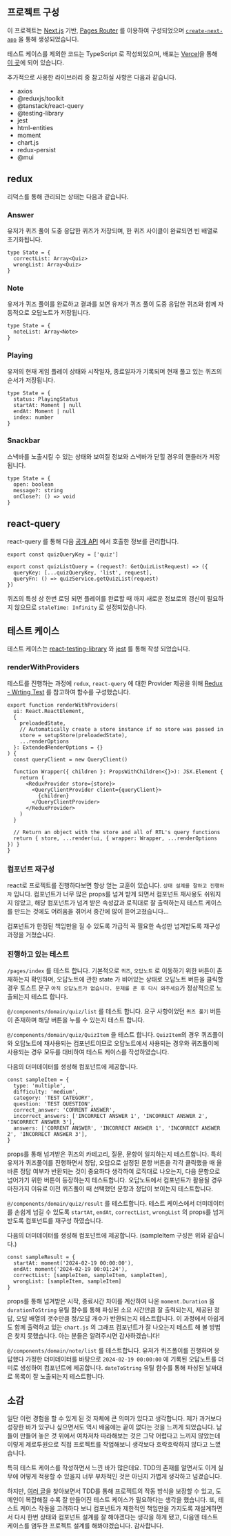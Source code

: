## 프로젝트 구성

이 프로젝트는 [Next.js](https://nextjs.org/) 기반, [Pages Router](https://nextjs.org/docs/pages) 를 이용하여 구성되었으며 [`create-next-app`](https://github.com/vercel/next.js/tree/canary/packages/create-next-app) 을 통해 생성되었습니다. 

테스트 케이스를 제외한 코드는 TypeScript 로 작성되었으며, 배포는 [Vercel](https://vercel.com)을 통해 [이 곳](https://react-quiz-rose.vercel.app)에 되어 있습니다.

추가적으로 사용한 라이브러리 중 참고하실 사항은 다음과 같습니다.

* axios
* @reduxjs/toolkit
* @tanstack/react-query
* @testing-library
* jest
* html-entities
* moment
* chart.js
* redux-persist
* @mui

## redux

리덕스를 통해 관리되는 상태는 다음과 같습니다.
### Answer
유저가 퀴즈 풀이 도중 응답한 퀴즈가 저장되며, 한 퀴즈 사이클이 완료되면 빈 배열로 초기화됩니다.
```
type State = {
  correctList: Array<Quiz>
  wrongList: Array<Quiz>
}
```
### Note
유저가 퀴즈 풀이를 완료하고 결과를 보면 유저가 퀴즈 풀이 도중 응답한 퀴즈와 함께 자동적으로 오답노트가 저장됩니다.
```
type State = {
  noteList: Array<Note>
}
```
### Playing
유저의 현재 게임 플레이 상태와 시작일자, 종료일자가 기록되며 현재 풀고 있는 퀴즈의 순서가 저장됩니다.
```
type State = {
  status: PlayingStatus
  startAt: Moment | null
  endAt: Moment | null
  index: number
}
```
### Snackbar
스낵바를 노출시킬 수 있는 상태와 보여질 정보와 스낵바가 닫힐 경우의 핸들러가 저장됩니다. 
```
type State = {
  open: boolean
  message?: string
  onClose?: () => void
}
```

## react-query
react-query 를 통해 다음 [공개 API](https://opentdb.com/api_config.php) 에서 호출한 정보를 관리합니다.

```
export const quizQueryKey = ['quiz']

export const quizListQuery = (request?: GetQuizListRequest) => ({
  queryKey: [...quizQueryKey, 'list', request],
  queryFn: () => quizService.getQuizList(request)
})
```
퀴즈의 특성 상 한번 로딩 되면 플레이를 완료할 때 까지 새로운 정보로의 갱신이 필요하지 않으므로 `staleTime: Infinity` 로 설정되었습니다.

## 테스트 케이스

테스트 케이스는 [react-testing-library](https://testing-library.com/docs/react-testing-library/intro/) 와 [jest](https://jestjs.io) 를 통해 작성 되었습니다.

### renderWithProviders
테스트를 진행하는 과정에 `redux`, `react-query` 에 대한 Provider 제공을 위해 [Redux - Wrting Test](https://redux.js.org/usage/writing-tests) 를 참고하여 함수를 구성했습니다.

```
export function renderWithProviders(
  ui: React.ReactElement,
  {
    preloadedState,
    // Automatically create a store instance if no store was passed in
    store = setupStore(preloadedState),
    ...renderOptions
  }: ExtendedRenderOptions = {}
) {
  const queryClient = new QueryClient()

  function Wrapper({ children }: PropsWithChildren<{}>): JSX.Element {
    return (
      <ReduxProvider store={store}>
        <QueryClientProvider client={queryClient}>
          {children}
        </QueryClientProvider>
      </ReduxProvider>
    )
  }

  // Return an object with the store and all of RTL's query functions
  return { store, ...render(ui, { wrapper: Wrapper, ...renderOptions }) }
}
```

### 컴포넌트 재구성
react로 프로젝트를 진행하다보면 항상 얻는 교훈이 있습니다. `상태 설계를 잘하고 진행하자` 입니다.
컴포넌트가 너무 많은 props를 넘겨 받게 되면서 컴포넌트 재사용도 쉬워지지 않았고, 해당 컴포넌트가 넘겨 받은 속성값과 로직대로 잘 출력하는지 테스트 케이스를 만드는 것에도 어려움을 겪어서 중간에 많이 뜯어고쳤습니다...

컴포넌트가 한정된 책임만을 질 수 있도록 가급적 꼭 필요한 속성만 넘겨받도록 재구성 과정을 거쳤습니다. 

### 진행하고 있는 테스트
`/pages/index` 를 테스트 합니다. 기본적으로 `퀴즈`, `오답노트` 로 이동하기 위한 버튼이 존재하는지 확인하며, 오답노트에 관한 state 가 비어있는 상태로 오답노트 버튼을 클릭할 경우 토스트 문구 `아직 오답노트가 없습니다. 문제를 푼 후 다시 와주세요`가 정상적으로 노출되는지 테스트 합니다.

`@/components/domain/quiz/list` 를 테스트 합니다. 요구 사항이었던 `퀴즈 풀기` 버튼이 존재하며 해당 버튼을 누를 수 있는지 테스트 합니다.

`@/components/domain/quiz/QuizItem` 을 테스트 합니다. `QuizItem`의 경우 퀴즈풀이와 오답노트에 재사용되는 컴포넌트이므로 오답노트에서 사용되는 경우와 퀴즈풀이에 사용되는 경우 모두를 대비하여 테스트 케이스를 작성하였습니다.

다음의 더미데이터를 생성해 컴포넌트에 제공합니다.
```
const sampleItem = {
  type: 'multiple',
  difficulty: 'medium',
  category: 'TEST CATEGORY',
  question: 'TEST QUESTION',
  correct_answer: 'CORRENT ANSWER',
  incorrect_answers: ['INCORRECT ANSWER 1', 'INCORRECT ANSWER 2', 'INCORRECT ANSWER 3'],
  answers: ['CORRENT ANSWER', 'INCORRECT ANSWER 1', 'INCORRECT ANSWER 2', 'INCORRECT ANSWER 3'],
}
```
props를 통해 넘겨받은 퀴즈의 카테고리, 질문, 문항이 일치하는지 테스트합니다.
특히 유저가 퀴즈풀이를 진행하면서 정답, 오답으로 설정된 문항 버튼을 각각 클릭했을 때 올바른 정답 여부가 반환되는 것이 중요하다 생각하여 로직대로 나오는지, 다음 문항으로 넘어가기 위한 버튼이 등장하는지 테스트합니다.
오답노트에서 컴포넌트가 활용될 경우 마찬가지 이유로 이전 퀴즈풀이 때 선택했던 문항과 정답이 보이는지 테스트합니다.

`@/components/domain/quiz/result` 를 테스트합니다. 테스트 케이스에서 더미데이터를 손쉽게 넘길 수 있도록 `startAt`, `endAt`, `correctList`, `wrongList` 의 props를 넘겨받도록 컴포넌트를 재구성 하였습니다. 

다음의 더미데이터를 생성해 컴포넌트에 제공합니다. (sampleItem 구성은 위와 같습니다.)
```
const sampleResult = {
  startAt: moment('2024-02-19 00:00:00'),
  endAt: moment('2024-02-19 00:01:24'),
  correctList: [sampleItem, sampleItem, sampleItem],
  wrongList: [sampleItem, sampleItem]
}
```
props를 통해 넘겨받은 시작, 종료시간 차이를 계산하여 나온 `moment.Duration` 을 `durationToString` 유틸 함수를 통해 파싱된 소요 시간만큼 잘 출력되는지, 제공된 정답, 오답 배열의 갯수만큼 정/오답 개수가 반환되는지 테스트합니다. 이 과정에서 아쉽게도 함께 출력하고 있는 `chart.js` 의 그래프 컴포넌트가 잘 나오는지 테스트 해 볼 방법은 찾지 못했습니다. 아는 분들은 알려주시면 감사하겠습니다!

`@/components/domain/note/list` 를 테스트합니다. 유저가 퀴즈풀이를 진행하며 응답했다 가정한 더미데이터를 바탕으로 `2024-02-19 00:00:00` 에 기록된 오답노트를 더미로 생성하여 컴포넌트에 제공합니다.
`dateToString` 유틸 함수를 통해 파싱된 날짜대로 목록이 잘 노출되는지 테스트합니다.

## 소감
일단 이런 경험을 할 수 있게 된 것 자체에 큰 의미가 있다고 생각합니다. 제가 과거보다 성장한 바가 있구나 싶으면서도 역시 배움에는 끝이 없다는 것을 느끼게 되었습니다. 남들이 만들어 놓은 것 위에서 여차저차 따라해보는 것은 그닥 어렵다고 느끼지 않았는데 이렇게 제로투원으로 직접 프로젝트를 작업해보니 생각보다 호락호락하지 않다고 느꼈습니다. 


특히 테스트 케이스를 작성하면서 느낀 바가 많은데요. TDD의 존재를 알면서도 이게 실무에 어떻게 적용할 수 있을지 너무 부차적인 것은 아닌지 가볍게 생각하고 넘겼습니다. 

하지만, [여러 글](https://techblog.woowahan.com/8942/)을 찾아보면서 TDD를 통해 프로젝트의 작동 방식을 보장할 수 있고, 도메인이 복잡해질 수록 잘 만들어진 테스트 케이스가 필요하다는 생각을 했습니다. 또, 테스트 케이스 작동을 고려하다 보니 컴포넌트가 제한적인 책임만을 가지도록 재설계하면서 다시 한번 상태와 컴포넌트 설계를 잘 해야겠다는 생각을 하게 됐고, 다음엔 테스트 케이스를 염두한 프로젝트 설계를 해봐야겠습니다.
감사합니다.